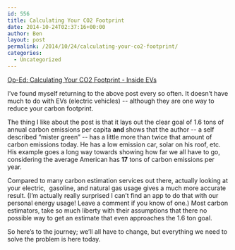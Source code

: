 ```yaml
---
id: 556
title: Calculating Your CO2 Footprint
date: 2014-10-24T02:37:16+00:00
author: Ben
layout: post
permalink: /2014/10/24/calculating-your-co2-footprint/
categories:
  - Uncategorized
---
```

[Op-Ed: Calculating Your CO2 Footprint - Inside EVs](http://insideevs.com/op-ed-calculating-co2-footprint/)

I&#8217;ve found myself returning to the above post every so often. It doesn&#8217;t have much to do with EVs (electric vehicles) -- although they are one way to reduce your carbon footprint.

The thing I like about the post is that it lays out the clear goal of 1.6 tons of annual carbon emissions per capita **and** shows that the author -- a self described &#8220;mister green&#8221; -- has a little more than twice that amount of carbon emissions today. He has a low emission car, solar on his roof, etc. His example goes a long way towards showing how far we all have to go, considering the average American has **17** tons of carbon emissions per year. 

Compared to many carbon estimation services out there, actually looking at your electric,&nbsp; gasoline, and natural gas usage gives a much more accurate result. (I&#8217;m actually really surprised I can&#8217;t find an app to do that with our personal energy usage! Leave a comment if you know of one.) Most carbon estimators, take so much liberty with their assumptions that there no possible way to get an estimate that even approaches the 1.6 ton goal. 

So here&#8217;s to the journey; we&#8217;ll all have to change, but everything we need to solve the problem is here today.